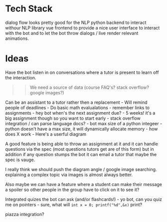 # Tech Stack 
dialog flow looks pretty good for the NLP 
python backend to interact withour NLP library
vue frontend to provide a nice user interface to interact with the bot and to let the bot throw 
dialogs / live render relevant animations. 

# Ideas 
Have the bot listen in on conversations where a tutor is present to learn off the interaction. 
>> We need a source of data (course FAQ's? stack overflow? google images?)

Can be an assistant to a tutor rather then a replacement
    - Will remind people of deadlines
    - Do basic math evalualations
    - remember links to assignments
        - hey bot when's the next assignment due?
        - 5 weeks! it's a big assignment though so you want to start early
    - stack overflow integration / can parse language docs?
        - bot max size of a python integeer
        - python doesn't have a max size, it will dynamically allocate memory
    - how does X work
        - Here's a userful diagram

A good feature is being able to throw an assignment at it and it can handle questions via the spec (most questions tutors get are of this form)
but in addition if any question stumps the bot it can email a tutor that maybe the spec is vauge.
 
I really think we should push the diagram angle / google image searching. explaining a 
complex topic via images is almost always better. 

Also maybe we can have a feature where a student can make their message a spoiler so other people in the group 
have to click on it to see it?

Integrated quizes the bot can ask (and/or flashcards!)
	- yo bot, can you quiz me on pointers
    - sure, what will `int x = 0; printf("%d",&x)` print?

piazza integration?

